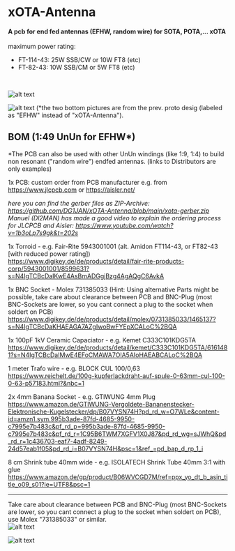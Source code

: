 # xOTA-Antenna
**A pcb for end fed antennas (EFHW, random wire) for SOTA, POTA,... xOTA** <br /><br />
maximum power rating: 
* FT-114-43: 25W SSB/CW or 10W FT8 (etc)
* FT-82-43: 10W SSB/CM or 5W FT8 (etc)
<br />

![alt text](https://github.com/DG1JAN/xOTA-Antenna/blob/main/xOTA_Ant_3D_Pic1.png)

![alt text](https://github.com/DG1JAN/xOTA-Antenna/blob/main/xOTA-Antenna_example.jpg)
(*the two bottom pictures are from the prev. proto desig (labeled as "EFHW" instead of "xOTA-Antenna").

## BOM (1:49 UnUn for EFHW*)
*The PCB can also be used with other UnUn windings (like 1:9, 1:4) to build non resonant ("random wire") endfed antennas.
(links to Distributors are only examples)

1x PCB: custom order from PCB manufacturer e.g. from https://www.jlcpcb.com or https://aisler.net/

*here you can find the gerber files as ZIP-Archive: https://github.com/DG1JAN/xOTA-Antenna/blob/main/xota-gerber.zip <br />
Manuel (Dl2MAN) has made a good video to explain the ordering process for JLCPCB and Aisler: https://www.youtube.com/watch?v=1b3oLp7s9gk&t=202s*

1x Torroid	- e.g. Fair-Rite	5943001001 (alt. Amidon FT114-43, or FT82-43 [with reduced power rating])	
https://www.digikey.de/de/products/detail/fair-rite-products-corp/5943001001/8599631?s=N4IgTCBcDaIKwE4AsBmADGgjBzg4AgAQgC6AvkA

1x BNC Socket - Molex	731385033	(Hint: Using alternative Parts might be possible, take care about clearance between PCB and BNC-Plug (most BNC-Sockets are lower, so you cant connect a plug to the socket when soldert on PCB)
https://www.digikey.de/de/products/detail/molex/0731385033/1465137?s=N4IgTCBcDaKHAEAGA7AZgIwoBwFYEpXCALoC%2BQA

1x 100pF 1kV Ceramic Capaciator - e.g. Kemet	C333C101KDG5TA	
https://www.digikey.de/de/products/detail/kemet/C333C101KDG5TA/6161481?s=N4IgTCBcDaIMwE4EFoCMAWA7OlA5AIoHAEABCALoC%2BQA

1 meter Trafo wire - e.g. BLOCK	CUL 100/0,63	
https://www.reichelt.de/100g-kupferlackdraht-auf-spule-0-63mm-cul-100-0-63-p57183.html?&nbc=1

2x 4mm Banana Socket - e.g.	GTIWUNG	4mm Plug	
https://www.amazon.de/GTIWUNG-Vergoldete-Bananenstecker-Elektronische-Kugelstecker/dp/B07VYSN74H?pd_rd_w=O7WLe&content-id=amzn1.sym.995b3ade-87fd-4685-9950-c7995e7b483c&pf_rd_p=995b3ade-87fd-4685-9950-c7995e7b483c&pf_rd_r=1C95B6TWM7XGFV1X0J87&pd_rd_wg=sJWhQ&pd_rd_r=1c436703-eaf7-4adf-8249-24d57eab1f05&pd_rd_i=B07VYSN74H&psc=1&ref_=pd_bap_d_rp_1_i

8 cm Shrink tube 40mm wide - e.g. ISOLATECH	Shrink Tube 40mm  3:1 with glue	
https://www.amazon.de/gp/product/B06WVCGD7M/ref=ppx_yo_dt_b_asin_title_o09_s01?ie=UTF8&psc=1

---------------------

Take care about clearance between PCB and BNC-Plug (most BNC-Sockets are lower, so you cant connect a plug to the socket when soldert on PCB), use  Molex	"731385033" or similar.	 
![alt text](https://github.com/DG1JAN/xOTA-Antenna/blob/main/BNC_Socket.png) 

![alt text](https://github.com/DG1JAN/xOTA-Antenna/blob/main/xOTA_Jumper.png)
